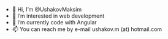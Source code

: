 - 👋 Hi, I’m @UshakovMaksim
- 👀 I’m interested in web development
- 🌱 I’m currently code with Angular
- 📫 You can reach me by e-mail ushakov.m (at) hotmail.com

<!---
UshakovMaksim/UshakovMaksim is a ✨ special ✨ repository because its `README.md` (this file) appears on your GitHub profile.
You can click the Preview link to take a look at your changes.
--->
